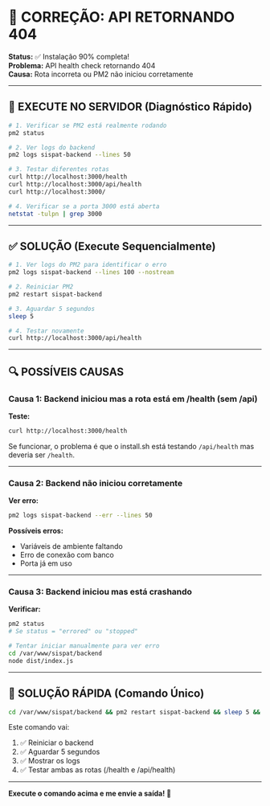# 🔧 CORREÇÃO: API RETORNANDO 404

**Status:** ✅ Instalação 90% completa!  
**Problema:** API health check retornando 404  
**Causa:** Rota incorreta ou PM2 não iniciou corretamente

---

## 🎯 EXECUTE NO SERVIDOR (Diagnóstico Rápido)

```bash
# 1. Verificar se PM2 está realmente rodando
pm2 status

# 2. Ver logs do backend
pm2 logs sispat-backend --lines 50

# 3. Testar diferentes rotas
curl http://localhost:3000/health
curl http://localhost:3000/api/health
curl http://localhost:3000/

# 4. Verificar se a porta 3000 está aberta
netstat -tulpn | grep 3000
```

---

## ✅ SOLUÇÃO (Execute Sequencialmente)

```bash
# 1. Ver logs do PM2 para identificar o erro
pm2 logs sispat-backend --lines 100 --nostream

# 2. Reiniciar PM2
pm2 restart sispat-backend

# 3. Aguardar 5 segundos
sleep 5

# 4. Testar novamente
curl http://localhost:3000/api/health
```

---

## 🔍 POSSÍVEIS CAUSAS

### **Causa 1: Backend iniciou mas a rota está em /health (sem /api)**

**Teste:**
```bash
curl http://localhost:3000/health
```

Se funcionar, o problema é que o install.sh está testando `/api/health` mas deveria ser `/health`.

---

### **Causa 2: Backend não iniciou corretamente**

**Ver erro:**
```bash
pm2 logs sispat-backend --err --lines 50
```

**Possíveis erros:**
- Variáveis de ambiente faltando
- Erro de conexão com banco
- Porta já em uso

---

### **Causa 3: Backend iniciou mas está crashando**

**Verificar:**
```bash
pm2 status
# Se status = "errored" ou "stopped"

# Tentar iniciar manualmente para ver erro
cd /var/www/sispat/backend
node dist/index.js
```

---

## 🚀 SOLUÇÃO RÁPIDA (Comando Único)

```bash
cd /var/www/sispat/backend && pm2 restart sispat-backend && sleep 5 && pm2 logs sispat-backend --lines 30 --nostream && curl http://localhost:3000/health && curl http://localhost:3000/api/health
```

Este comando vai:
1. ✅ Reiniciar o backend
2. ✅ Aguardar 5 segundos
3. ✅ Mostrar os logs
4. ✅ Testar ambas as rotas (/health e /api/health)

---

**Execute o comando acima e me envie a saída! 🚀**

